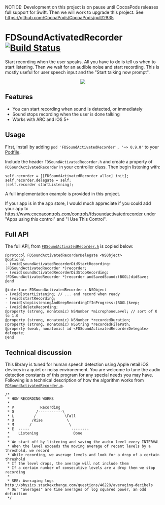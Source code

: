 NOTICE: Development on this project is on pause until CocoaPods releases full support for Swift. Then we will work to upgrade this project. See https://github.com/CocoaPods/CocoaPods/pull/2835


FDSoundActivatedRecorder [![Build Status](https://travis-ci.org/fulldecent/FDSoundActivatedRecorder.svg?branch=master)](https://travis-ci.org/fulldecent/FDSoundActivatedRecorder)
========================

Start recording when the user speaks. All you have to do is tell us when to start listening. 
Then we wait for an audible noise and start recording. This is mostly useful for user speech
input and the "Start talking now prompt".

<p align="center">
  <img src="http://i.imgur.com/wgOcYMl.png">
</p>


Features
-------------------------

 * You can start recording when sound is detected, or immediately
 * Sound stops recording when the user is done talking
 * Works with ARC and iOS 5+


Usage
-------------------------

First, install by adding `pod 'FDSoundActivatedRecorder', '~> 0.9.0'` to your <a href="https://github.com/AFNetworking/AFNetworking/wiki/Getting-Started-with-AFNetworking">Podfile</a>.

Include the header `FDSoundActivatedRecorder.h` and create a property of `FDSoundActivatedRecorder` in your controller class. Then begin listening with:

    self.recorder = [[FDSoundActivatedRecorder alloc] init];
    self.recorder.delegate = self;
    [self.recorder startListening];

A full implementation example is provided in this project.

If your app is in the app store, I would much appreciate if you could add your app to https://www.cocoacontrols.com/controls/fdsoundactivatedrecorder under "Apps using this control" and "I Use This Control".


Full API
-------------------------

The full API, from <a href="https://github.com/fulldecent/FDSoundActivatedRecorder/blob/master/FDSoundActivatedRecorder.h">`FDSoundActivatedRecorder.h`</a> is copied below:

````
@protocol FDSoundActivatedRecorderDelegate <NSObject>
@optional
- (void)soundActivatedRecorderDidStartRecording:(FDSoundActivatedRecorder *)recorder;
- (void)soundActivatedRecorderDidStopRecording:(FDSoundActivatedRecorder *)recorder andSavedSound:(BOOL)didSave;
@end

@interface FDSoundActivatedRecorder : NSObject
- (void)startListening; // ... and record when ready
- (void)startRecording;
- (void)stopListeningAndKeepRecordingIfInProgress:(BOOL)keep;
- (void)deleteRecording;
@property (strong, nonatomic) NSNumber *microphoneLevel; // sort of 0 to 1.0
@property (strong, nonatomic) NSNumber *recordedDuration;
@property (strong, nonatomic) NSString *recordedFilePath;
@property (weak, nonatomic) id <FDSoundActivatedRecorderDelegate> delegate;
@end

````


Technical discussion
-------------------------

This library is tuned for human speech detection using Apple retail iOS devices in a quiet or noisy environement. You are welcome to tune the audio detection constants of this program for any special needs you may have. Following is a technical description of how the algorithm works from <a href="https://github.com/fulldecent/FDSoundActivatedRecorder/blob/master/FDSoundActivatedRecorder.m">`FDSoundActivatedRecorder.m`</a>.

```
/*
 * HOW RECORDING WORKS
 *
 * V            Recording
 * O          /-----------\
 * L         /             \Fall
 * U        /Rise           \
 * M       /                 \
 * E  -----                   --------
 *    Listening                Done
 *
 * We start off by listening and saving the audio level every INTERVAL
 * When the level exceeds the moving average of recent levels by a threshold, we record
 * While recording, we average levels and look for a drop of a certain threshold
 * If the level drops, the average will not include them
 * If a certain number of consecutive levels are a drop then we stop recording
 *
 * SEE: Averaging logs http://physics.stackexchange.com/questions/46228/averaging-decibels
 * Our "averages" are time averages of log squared power, an odd definition
 */
```
